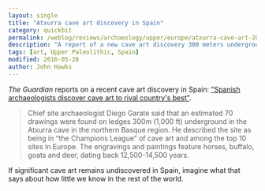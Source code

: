 ```yaml
---
layout: single
title: "Atxurra cave art discovery in Spain"
category: quickbit
permalink: /weblog/reviews/archaeology/upper/europe/atxurra-cave-art-2016.html
description: "A report of a new cave art discovery 300 meters underground helps remind us how much remains undiscovered."
tags: [art, Upper Paleolithic, Spain]
modified: 2016-05-28
author: John Hawks
---
```


<em>The Guardian</em> reports on a recent cave art discovery in Spain: <a href="https://www.theguardian.com/science/2016/may/27/spanish-archaeologists-discover-cave-art-axturra-paleolithic?CMP=share_btn_fb">"Spanish archaeologists discover cave art to rival country's best"</a>. 

<blockquote>Chief site archaeologist Diego Garate said that an estimated 70 drawings were found on ledges 300m (1,000 ft) underground in the Atxurra cave in the northern Basque region. He described the site as being in “the Champions League” of cave art and among the top 10 sites in Europe. The engravings and paintings feature horses, buffalo, goats and deer, dating back 12,500-14,500 years.</blockquote>

If significant cave art remains undiscovered in Spain, imagine what that says about how little we know in the rest of the world. 
